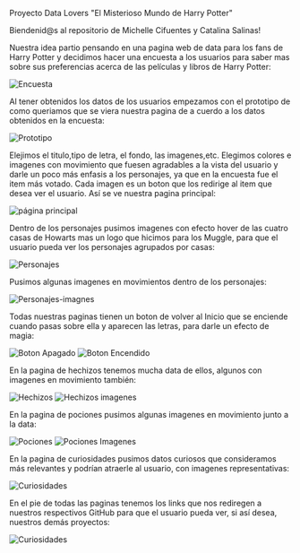 Proyecto Data Lovers "El Misterioso Mundo de Harry Potter"

Biendenid@s al repositorio de Michelle Cifuentes y Catalina Salinas!

Nuestra idea partio pensando en una pagina web de data para los fans de Harry Potter y decidimos hacer una encuesta a los usuarios para saber mas sobre sus preferencias acerca de las películas y libros de Harry Potter:

![Encuesta](src/img/Encuesta.png)

Al tener obtenidos los datos de los usuarios empezamos con el prototipo de como queriamos que se viera nuestra pagina de a cuerdo a los datos obtenidos en la encuesta:

![Prototipo](src/img/Prototipo.jpeg)

Elejimos el titulo,tipo de letra, el fondo, las imagenes,etc. Elegimos colores e imagenes con movimiento que fuesen agradables a la vista del usuario y darle un poco más enfasis a los personajes, ya que en la encuesta fue el item más votado. Cada imagen es un boton que los redirige al item que desea ver el usuario. Así se ve nuestra pagina principal:

![página principal](src/img/pagina-principal.png)

Dentro de los personajes pusimos imagenes con efecto hover de las cuatro casas de Howarts mas un logo que hicimos para los Muggle, para que el usuario pueda ver los personajes agrupados por casas:

![Personajes](src/img/personajes-pantallazo.jpg)

Pusimos algunas imagenes en movimientos dentro de los personajes:

![Personajes-imagnes](src/img/imagenes-movimiento.PNG)

Todas nuestras paginas tienen un boton de volver al Inicio que se enciende cuando pasas sobre ella y aparecen las letras, para darle un efecto de magia:

![Boton Apagado](src/img/botonenc.PNG)
![Boton Encendido](src/img/botonenc.PNG)

En la pagina de hechizos tenemos mucha data de ellos, algunos con imagenes en movimiento también:

![Hechizos](src/img/hechizos-img.jpg)
![Hechizos imagenes](src/img/botonenc.PNG)

En la pagina de pociones pusimos algunas imagenes en movimiento junto a la data:

![Pociones](src/img/pociones-img.jpg)
![Pociones Imagenes](src/img/pociones-gifs.PNG)

En la pagina de curiosidades pusimos datos curiosos que consideramos más relevantes y podrían atraerle al usuario, con imagenes representativas:

![Curiosidades](src/img/curiosidadesimg.jpg)

En el pie de todas las paginas tenemos los links que nos rediregen a nuestros respectivos GitHub para que el usuario pueda ver, si así desea, nuestros demás proyectos:

![Curiosidades](src/img/footerimg.PNG)


